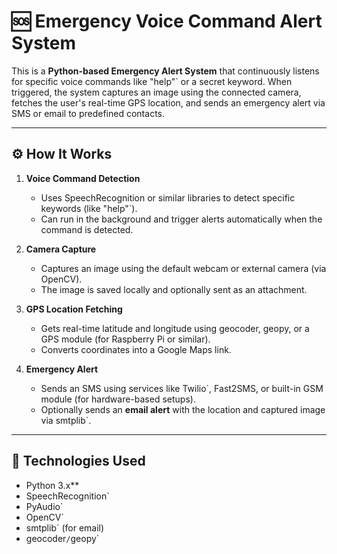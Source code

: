 # 🆘 Emergency Voice Command Alert System

This is a **Python-based Emergency Alert System** that continuously listens for specific voice commands like "help"` or a secret keyword. When triggered, the system captures an image using the connected camera, fetches the user's real-time GPS location, and sends an emergency alert via SMS or email to predefined contacts.

---

## ⚙️ How It Works

1. **Voice Command Detection**
   - Uses SpeechRecognition or similar libraries to detect specific keywords (like "help"`).
   - Can run in the background and trigger alerts automatically when the command is detected.

2. **Camera Capture**
   - Captures an image using the default webcam or external camera (via OpenCV).
   - The image is saved locally and optionally sent as an attachment.

3. **GPS Location Fetching**
   - Gets real-time latitude and longitude using geocoder, geopy, or a GPS module (for Raspberry Pi or similar).
   - Converts coordinates into a Google Maps link.

4. **Emergency Alert**
   - Sends an SMS using services like Twilio`, Fast2SMS, or built-in GSM module (for hardware-based setups).
   - Optionally sends an **email alert** with the location and captured image via smtplib`.

---

## 🧰 Technologies Used

- Python 3.x**
- SpeechRecognition`
- PyAudio`
- OpenCV`
- smtplib` (for email)
- geocoder` / `geopy`




